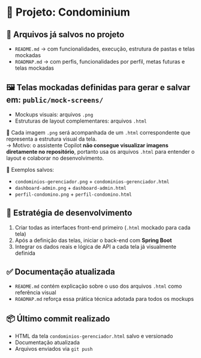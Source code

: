 # 📁 Projeto: Condominium

## 🧾 Arquivos já salvos no projeto

- `README.md` → com funcionalidades, execução, estrutura de pastas e telas mockadas
- `ROADMAP.md` → com perfis, funcionalidades por perfil, metas futuras e telas mockadas

## 🖼️ Telas mockadas definidas para gerar e salvar em: `public/mock-screens/`

- Mockups visuais: arquivos `.png`
- Estruturas de layout complementares: arquivos `.html`

📎 Cada imagem `.png` será acompanhada de um `.html` correspondente que representa a estrutura visual da tela.  
→ Motivo: o assistente Copilot **não consegue visualizar imagens diretamente no repositório**, portanto usa os arquivos `.html` para entender o layout e colaborar no desenvolvimento.

📌 Exemplos salvos:
- `condominios-gerenciador.png` + `condominios-gerenciador.html`
- `dashboard-admin.png` + `dashboard-admin.html`
- `perfil-condomino.png` + `perfil-condomino.html`

## 🧱 Estratégia de desenvolvimento

1. Criar todas as interfaces front-end primeiro (`.html` mockado para cada tela)
2. Após a definição das telas, iniciar o back-end com **Spring Boot**
3. Integrar os dados reais e lógica de API a cada tela já visualmente definida

## ✅ Documentação atualizada

- `README.md` contém explicação sobre o uso dos arquivos `.html` como referência visual
- `ROADMAP.md` reforça essa prática técnica adotada para todos os mockups

## 📦 Último commit realizado

- HTML da tela `condominios-gerenciador.html` salvo e versionado
- Documentação atualizada
- Arquivos enviados via `git push`

